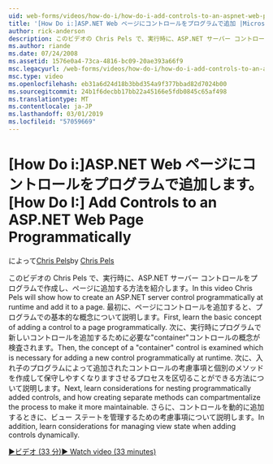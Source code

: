 ```yaml
---
uid: web-forms/videos/how-do-i/how-do-i-add-controls-to-an-aspnet-web-page-programmatically
title: '[How Do i:]ASP.NET Web ページにコントロールをプログラムで追加 |Microsoft Docs'
author: rick-anderson
description: このビデオの Chris Pels で、実行時に、ASP.NET サーバー コントロールをプログラムで作成し、ページに追加する方法を紹介します。 まず、o を基本的な概念を学習します.
ms.author: riande
ms.date: 07/24/2008
ms.assetid: 1576e0a4-73ca-4816-bc09-20ae393a66f9
msc.legacyurl: /web-forms/videos/how-do-i/how-do-i-add-controls-to-an-aspnet-web-page-programmatically
msc.type: video
ms.openlocfilehash: eb31a6d24d18b3bbd354a9f377bbad82d7024b00
ms.sourcegitcommit: 24b1f6decbb17bb22a45166e5fdb0845c65af498
ms.translationtype: MT
ms.contentlocale: ja-JP
ms.lasthandoff: 03/01/2019
ms.locfileid: "57059669"
---
```

<a name="how-do-i-add-controls-to-an-aspnet-web-page-programmatically"></a><span data-ttu-id="0b444-104">[How Do i:]ASP.NET Web ページにコントロールをプログラムで追加します。</span><span class="sxs-lookup"><span data-stu-id="0b444-104">[How Do I:] Add Controls to an ASP.NET Web Page Programmatically</span></span>
====================
<span data-ttu-id="0b444-105">によって[Chris Pels](https://twitter.com/chrispels)</span><span class="sxs-lookup"><span data-stu-id="0b444-105">by [Chris Pels](https://twitter.com/chrispels)</span></span>

<span data-ttu-id="0b444-106">このビデオの Chris Pels で、実行時に、ASP.NET サーバー コントロールをプログラムで作成し、ページに追加する方法を紹介します。</span><span class="sxs-lookup"><span data-stu-id="0b444-106">In this video Chris Pels will show how to create an ASP.NET server control programmatically at runtime and add it to a page.</span></span> <span data-ttu-id="0b444-107">最初に、ページにコントロールを追加すると、プログラムでの基本的な概念について説明します。</span><span class="sxs-lookup"><span data-stu-id="0b444-107">First, learn the basic concept of adding a control to a page programmatically.</span></span> <span data-ttu-id="0b444-108">次に、実行時にプログラムで新しいコントロールを追加するために必要な"container"コントロールの概念が検査されます。</span><span class="sxs-lookup"><span data-stu-id="0b444-108">Then, the concept of a "container" control is examined which is necessary for adding a new control programmatically at runtime.</span></span> <span data-ttu-id="0b444-109">次に、入れ子のプログラムによって追加されたコントロールの考慮事項と個別のメソッドを作成して保守しやすくなりますさせるプロセスを区切ることができる方法について説明します。</span><span class="sxs-lookup"><span data-stu-id="0b444-109">Next, learn considerations for nesting programmatically added controls, and how creating separate methods can compartmentalize the process to make it more maintainable.</span></span> <span data-ttu-id="0b444-110">さらに、コントロールを動的に追加するときに、ビュー ステートを管理するための考慮事項について説明します。</span><span class="sxs-lookup"><span data-stu-id="0b444-110">In addition, learn considerations for managing view state when adding controls dynamically.</span></span>

[<span data-ttu-id="0b444-111">&#9654;ビデオ (33 分)</span><span class="sxs-lookup"><span data-stu-id="0b444-111">&#9654; Watch video (33 minutes)</span></span>](https://channel9.msdn.com/Blogs/ASP-NET-Site-Videos/how-do-i-add-controls-to-an-aspnet-web-page-programmatically)
